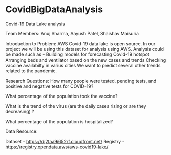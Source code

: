 # CovidBigDataAnalysis

Covid-19 Data Lake analysis

Team Members: Anuj Sharma, Aayush Patel, Shaishav Maisuria

Introduction to Problem:
AWS Covid-19 data lake is open source. In our project we will be using this dataset for analysis using AWS. Analysis could be made such as -
Building models for forecasting Covid-19 hotspot
Arranging beds and ventilator based on the new cases and trends
Checking vaccine availabilty in varius cities 
We want to predict several other trends related to the pandemic. 

Research Questions:
How many people were tested, pending tests, and positive and negative tests for COVID-19?

What percentage of the population took the vaccine?

What is the trend of the virus (are the daily cases rising or are they decreasing) ?

What percentage of the population is hospitalized?

Data Resource:

Dataset - https://dj2taa9i652rf.cloudfront.net/
Registry - https://registry.opendata.aws/aws-covid19-lake/
